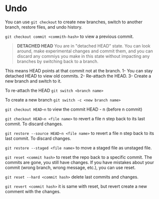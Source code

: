 # Undo
You can use `git checkout` to create new branches, switch to another branch, restore files, and undo history.

`git checkout commit <commith-hash>` to view a previous commit.

> __DETACHED HEAD__
> You are in "detached HEAD" state. You can look around, make experimental changes and commit them, and you can discard any commiys you make in this state without impacting any branches by switching back to a branch.

This means HEAD points at that commit not at the branch.
1- You can stay detached HEAD to view old commits.
2- Re-attach the HEAD.
3- Create a new branch and switch to it.

To re-attach the HEAD `git switch <branch name>`

To create a new branch `git switch -c <new branch name>`

`git checkout HEAD~n` to view the commit HEAD - n (before n commit)

`git checkout HEAD~n <file name>` to revert a file n step back to its last commit. To discard changes.

`git restore --source HEAD~n <file name>` to revert a file n step back to its last commit. To discard changes.

`git restore --staged <file name>` to move a staged file as unstaged file.

`git reset <commit hash>` to reset the repo back to a specific commit. The commits are gone, you still have changes. If you have mistakes about your commit (wrong branch, wrong message, etc.), you can use reset.

`git reset --hard <commit hash>` delete last commits and changes.

`git revert <commit hash>` it is same with reset, but revert create a new comment with the changes.

